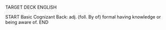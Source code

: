 TARGET DECK
ENGLISH

START
Basic
Cognizant
Back: adj. (foll. By of) formal having knowledge or being aware of.
END

